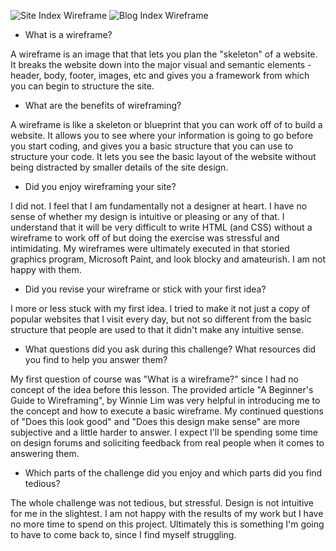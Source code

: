 ![Site Index Wireframe](/imgs/wireframe-index.png)
![Blog Index Wireframe](/imgs/wireframe-blog-index.png)

* What is a wireframe?

A wireframe is an image that that lets you plan the "skeleton" of a website. It breaks the website down into the major visual and semantic elements - header, body, footer, images, etc and gives you a framework from which you can begin to structure the site. 

* What are the benefits of wireframing?

A wireframe is like a skeleton or blueprint that you can work off of to build a website. It allows you to see where your information is going to go before you start coding, and gives you a basic structure that you can use to structure your code. It lets you see the basic layout of the website without being distracted by smaller details of the site design.

* Did you enjoy wireframing your site?

I did not. I feel that I am fundamentally not a designer at heart. I have no sense of whether my design is intuitive or pleasing or any of that. I understand that it will be very difficult to write HTML (and CSS) without a wireframe to work off of but doing the exercise was stressful and intimidating. My wireframes were ultimately executed in that storied graphics program, Microsoft Paint, and look blocky and amateurish. I am not happy with them.

* Did you revise your wireframe or stick with your first idea?

I more or less stuck with my first idea. I tried to make it not just a copy of popular websites that I visit every day, but not so different from the basic structure that people are used to that it didn't make any intuitive sense.

* What questions did you ask during this challenge? What resources did you find to help you answer them?

My first question of course was "What is a wireframe?" since I had no concept of the idea before this lesson. The provided article "A Beginner's Guide to Wireframing", by Winnie Lim was very helpful in introducing me to the concept and how to execute a basic wireframe. My continued questions of "Does this look good" and "Does this design make sense" are more subjective and a little harder to answer. I expect I'll be spending some time on design forums and soliciting feedback from real people when it comes to answering them.

* Which parts of the challenge did you enjoy and which parts did you find tedious?

The whole challenge was not tedious, but stressful. Design is not intuitive for me in the slightest. I am not happy with the results of my work but I have no more time to spend on this project. Ultimately this is something I'm going to have to come back to, since I find myself struggling.